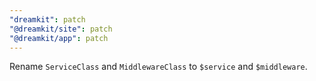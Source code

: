 ```yaml
---
"dreamkit": patch
"@dreamkit/site": patch
"@dreamkit/app": patch
---
```


Rename `ServiceClass` and `MiddlewareClass` to `$service` and `$middleware`.
